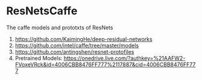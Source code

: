 # ResNetsCaffe

The caffe models and prototxts of ResNets

 1. https://github.com/KaimingHe/deep-residual-networks
 2. https://github.com/intel/caffe/tree/master/models
 3. https://github.com/antingshen/resnet-protofiles
 4. Pretrained Models: https://onedrive.live.com/?authkey=%21AAFW2-FVoxeVRck&id=4006CBB8476FF777%2117887&cid=4006CBB8476FF777

